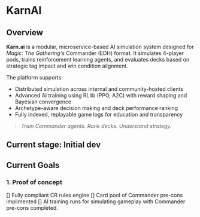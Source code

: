 # KarnAI

## Overview

**Karn.ai** is a modular, microservice-based AI simulation system designed for _Magic: The Gathering's_ Commander (EDH) format. It simulates 4-player pods, trains reinforcement learning agents, and evaluates decks based on strategic tag impact and win condition alignment.

The platform supports:
- Distributed simulation across internal and community-hosted clients
- Advanced AI training using RLlib (PPO, A2C) with reward shaping and Bayesian convergence
- Archetype-aware decision making and deck performance ranking
- Fully indexed, replayable game logs for education and transparency

> _Train Commander agents. Rank decks. Understand strategy._

## Current stage: Initial dev

## Current Goals
### 1. Proof of concept
 [] Fully compliant CR rules engine
 [] Card pool of Commander pre-cons implimented
 [] AI training runs for simulating gameplay with Commander pre-cons completed. 